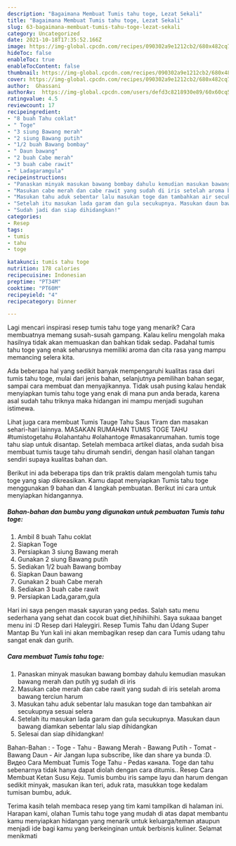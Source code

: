 ```yaml
---
description: "Bagaimana Membuat Tumis tahu toge, Lezat Sekali"
title: "Bagaimana Membuat Tumis tahu toge, Lezat Sekali"
slug: 63-bagaimana-membuat-tumis-tahu-toge-lezat-sekali
category: Uncategorized
date: 2021-10-18T17:35:52.166Z
image: https://img-global.cpcdn.com/recipes/090302a9e1212cb2/680x482cq70/tumis-tahu-toge-foto-resep-utama.jpg
hideToc: false
enableToc: true
enableTocContent: false
thumbnail: https://img-global.cpcdn.com/recipes/090302a9e1212cb2/680x482cq70/tumis-tahu-toge-foto-resep-utama.jpg
cover: https://img-global.cpcdn.com/recipes/090302a9e1212cb2/680x482cq70/tumis-tahu-toge-foto-resep-utama.jpg
author:  Ghassani
authorAv:  https://img-global.cpcdn.com/users/defd3c8218930e89/60x60cq50/avatar.jpg
ratingvalue: 4.5
reviewcount: 17
recipeingredient:
- "8 buah Tahu coklat"
- " Toge"
- "3 siung Bawang merah"
- "2 siung Bawang putih"
- "1/2 buah Bawang bombay"
- " Daun bawang"
- "2 buah Cabe merah"
- "3 buah cabe rawit"
- " Ladagaramgula"
recipeinstructions:
- "Panaskan minyak masukan bawang bombay dahulu kemudian masukan bawang merah dan putih yg sudah di iris"
- "Masukan cabe merah dan cabe rawit yang sudah di iris setelah aroma bawang terciun harum"
- "Masukan tahu aduk sebentar lalu masukan toge dan tambahkan air secukupnya sesuai selera"
- "Setelah itu masukan lada garam dan gula secukupnya. Masukan daun bawang diamkan sebentar lalu siap dihidangkan"
- "Sudah jadi dan siap dihidangkan!"
categories:
- Resep
tags:
- tumis
- tahu
- toge

katakunci: tumis tahu toge 
nutrition: 178 calories
recipecuisine: Indonesian
preptime: "PT34M"
cooktime: "PT60M"
recipeyield: "4"
recipecategory: Dinner

---
```



Lagi mencari inspirasi resep tumis tahu toge yang menarik? Cara membuatnya memang susah-susah gampang. Kalau keliru mengolah maka hasilnya tidak akan memuaskan dan bahkan tidak sedap. Padahal tumis tahu toge yang enak seharusnya memiliki aroma dan cita rasa yang mampu memancing selera kita.


Ada beberapa hal yang sedikit banyak mempengaruhi kualitas rasa dari tumis tahu toge, mulai dari jenis bahan, selanjutnya pemilihan bahan segar, sampai cara membuat dan menyajikannya. Tidak usah pusing kalau hendak menyiapkan tumis tahu toge yang enak di mana pun anda berada, karena asal sudah tahu triknya maka hidangan ini mampu menjadi suguhan istimewa.

Lihat juga cara membuat Tumis Tauge Tahu Saus Tiram dan masakan sehari-hari lainnya. MASAKAN RUMAHAN TUMIS TOGE TAHU #tumistogetahu #olahantahu #olahantoge #masakanrumahan. tumis toge tahu siap untuk disantap. Setelah membaca artikel diatas, anda sudah bisa membuat tumis tauge tahu dirumah sendiri, dengan hasil olahan tangan sendiri supaya kualitas bahan dan.


Berikut ini ada beberapa tips dan trik praktis dalam mengolah tumis tahu toge yang siap dikreasikan. Kamu dapat menyiapkan Tumis tahu toge menggunakan 9 bahan dan 4 langkah pembuatan. Berikut ini cara untuk menyiapkan hidangannya.

<!--inarticleads1-->

##### Bahan-bahan dan bumbu yang digunakan untuk pembuatan Tumis tahu toge:

1. Ambil 8 buah Tahu coklat
1. Siapkan  Toge
1. Persiapkan 3 siung Bawang merah
1. Gunakan 2 siung Bawang putih
1. Sediakan 1/2 buah Bawang bombay
1. Siapkan  Daun bawang
1. Gunakan 2 buah Cabe merah
1. Sediakan 3 buah cabe rawit
1. Persiapkan  Lada,garam,gula


Hari ini saya pengen masak sayuran yang pedas. Salah satu menu sederhana yang sehat dan cocok buat diet,hihihiihihi. Saya sukaaa banget menu ini :D Resep dari Haleygiri. Resep Tumis Tahu dan Udang Super Mantap Bu Yun kali ini akan membagikan resep dan cara Tumis udang tahu sangat enak dan gurih. 

<!--inarticleads2-->

##### Cara membuat Tumis tahu toge:

1. Panaskan minyak masukan bawang bombay dahulu kemudian masukan bawang merah dan putih yg sudah di iris
1. Masukan cabe merah dan cabe rawit yang sudah di iris setelah aroma bawang terciun harum
1. Masukan tahu aduk sebentar lalu masukan toge dan tambahkan air secukupnya sesuai selera
1. Setelah itu masukan lada garam dan gula secukupnya. Masukan daun bawang diamkan sebentar lalu siap dihidangkan
1. Selesai dan siap dihidangkan!

Bahan-Bahan : - Toge - Tahu - Bawang Merah - Bawang Putih - Tomat - Bawang Daun - Air Jangan lupa subscribe, like dan share ya bunda :D. Видео Cara Membuat Tumis Toge Tahu - Pedas канала. Toge dan tahu sebenarnya tidak hanya dapat diolah dengan cara ditumis.. Resep Cara Membuat Ketan Susu Keju. Tumis bumbu iris sampe layu dan harum dengan sedikit minyak, masukan ikan teri, aduk rata, masukkan toge kedalam tumisan bumbu, aduk. 

Terima kasih telah membaca resep yang tim kami tampilkan di halaman ini. Harapan kami, olahan Tumis tahu toge yang mudah di atas dapat membantu kamu menyiapkan hidangan yang menarik untuk keluarga/teman ataupun menjadi ide bagi kamu yang berkeinginan untuk berbisnis kuliner. Selamat menikmati
